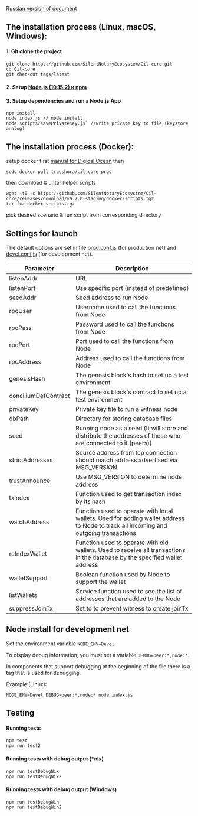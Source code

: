 [Russian version of document](README.rus.md)

## The installation process (Linux, macOS, Windows):

#### 1. Git clone the project

```
git clone https://github.com/SilentNotaryEcosystem/Cil-core.git
cd Cil-core
git checkout tags/latest
```

#### 2. Setup [Node.js (10.15.2) и npm](https://nodejs.org/dist/v10.15.2/node-v10.15.2.pkg)

#### 3. Setup dependencies and run a Node.js App

```
npm install
node index.js // node install
node scripts/savePrivateKey.js` //write private key to file (keystore analog)
```

## The installation process (Docker):

setup docker first [manual for Digical Ocean](https://www.digitalocean.com/community/tutorials/how-to-install-and-use-docker-on-ubuntu-18-04)
then

```
sudo docker pull trueshura/cil-core-prod
```

then download & untar helper scripts

```$xslt
wget -t0 -c https://github.com/SilentNotaryEcosystem/Cil-core/releases/download/v0.2.0-staging/docker-scripts.tgz
tar fxz docker-scripts.tgz
```

pick desired scenario & run script from corresponding directory

## Settings for launch

The default options are set in file [prod.conf.js](https://github.com/SilentNotaryEcosystem/Cil-core/blob/devel/config/prod.conf.js) (for production net) and [devel.conf.js](https://github.com/SilentNotaryEcosystem/Cil-core/blob/devel/config/devel.conf.js) (for development net).

| Parameter            | Description                                                                                                                         |
| -------------------- | ----------------------------------------------------------------------------------------------------------------------------------- |
| listenAddr           | URL                                                                                                                                 |
| listenPort           | Use specific port (instead of predefined)                                                                                           |
| seedAddr             | Seed address to run Node                                                                                                            |
| rpcUser              | Username used to call the functions from Node                                                                                       |
| rpcPass              | Password used to call the functions from Node                                                                                       |
| rpcPort              | Port used to call the functions from Node                                                                                           |
| rpcAddress           | Address used to call the functions from Node                                                                                        |
| genesisHash          | The genesis block's hash to set up a test environment                                                                               |
| conciliumDefContract | The genesis block's contract to set up a test environment                                                                           |
| privateKey           | Private key file to run a witness node                                                                                              |
| dbPath               | Directory for storing database files                                                                                                |
| seed                 | Running node as a seed (It will store and distribute the addresses of those who are connected to it (peers))                        |
| strictAddresses      | Source address from tcp connection should match address advertised via MSG_VERSION                                                  |
| trustAnnounce        | Use MSG_VERSION to determine node address                                                                                           |
| txIndex              | Function used to get transaction index by its hash                                                                                  |
| watchAddress         | Function used to operate with local wallets. Used for adding wallet address to Node to track all incoming and outgoing transactions |
| reIndexWallet        | Function used to operate with old wallets. Used to receive all transactions in the database by the specified wallet address         |
| walletSupport        | Boolean function used by Node to support the wallet                                                                                 |
| listWallets          | Service function used to see the list of addresses that are added to the Node                                                       |
| suppressJoinTx       | Set to to prevent witness to create joinTx                                                                                          |

## Node install for development net

Set the environment variable `NODE_ENV=Devel`.

To display debug information, you must set a variable `DEBUG=peer:*,node:*`.

In components that support debugging at the beginning of the file there is a tag that is used for debugging.

Example (Linux):

```
NODE_ENV=Devel DEBUG=peer:*,node:* node index.js
```

## Testing

#### Running tests

```
npm test
npm run test2
```

#### Running tests with debug output (\*nix)

```
npm run testDebugNix
npm run testDebugNix2
```

#### Running tests with debug output (Windows)

```
npm run testDebugWin
npm run testDebugWin2
```
